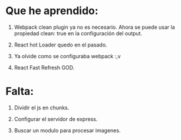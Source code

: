 # Que he aprendido:

1. Webpack clean plugin ya no es necesario. Ahora se puede usar la propiedad clean: true en la configuración del output.

2. React hot Loader quedo en el pasado.

3. Ya olvide como se configuraba webpack :,v

4. React Fast Refresh GOD.

# Falta:

1. Dividir el js en chunks.

2. Configurar el servidor de express.

3. Buscar un modulo para procesar imagenes. 
